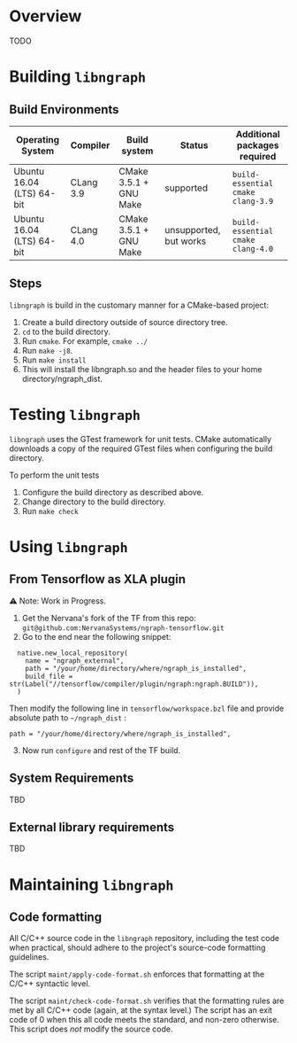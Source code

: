# Overview
TODO

# Building `libngraph`

## Build Environments

| Operating System            | Compiler  | Build system           | Status                 | Additional packages required      |
| --------------------------- | --------- | ---------------------- | ---------------------- | --------------------------------- |
| Ubuntu 16.04 (LTS) 64-bit   | CLang 3.9 | CMake 3.5.1 + GNU Make | supported              | `build-essential cmake clang-3.9` |
| Ubuntu 16.04 (LTS) 64-bit   | CLang 4.0 | CMake 3.5.1 + GNU Make | unsupported, but works | `build-essential cmake clang-4.0` |

## Steps

`libngraph` is build in the customary manner for a CMake-based project:

1. Create a build directory outside of source directory tree.
2. `cd` to the build directory.
3. Run `cmake`.  For example, `cmake ../`
4. Run `make -j8`.
5. Run `make install`
6. This will install the libngraph.so and the header files to your home directory/ngraph_dist. 

# Testing `libngraph`

`libngraph` uses the GTest framework for unit tests.   CMake automatically downloads a
copy of the required GTest files when configuring the build directory.

To perform the unit tests

1. Configure the build directory as described above.
2. Change directory to the build directory.
3. Run `make check`

# Using `libngraph`

## From Tensorflow as XLA plugin

:warning: Note: Work in Progress.

1. Get the Nervana's fork of the TF from this repo: ```git@github.com:NervanaSystems/ngraph-tensorflow.git```
2. Go to the end near the following snippet:
```
  native.new_local_repository(
    name = "ngraph_external",
    path = "/your/home/directory/where/ngraph_is_installed",
    build_file = str(Label("//tensorflow/compiler/plugin/ngraph:ngraph.BUILD")),
  )
```

Then modify the following line in `tensorflow/workspace.bzl` file and provide absolute path to `~/ngraph_dist` :
```
path = "/your/home/directory/where/ngraph_is_installed",
``` 
3. Now run `configure` and rest of the TF build.

## System Requirements
TBD

## External library requirements
TBD

# Maintaining `libngraph`

## Code formatting
All C/C++ source code in the `libngraph` repository, including the test code when practical,
should adhere to the project's source-code formatting guidelines.

The script `maint/apply-code-format.sh` enforces that formatting at the C/C++ syntactic level.

The script `maint/check-code-format.sh` verifies that the formatting rules are met by all C/C++
code (again, at the syntax level.)  The script has an exit code of 0 when this all code meets
the standard, and non-zero otherwise.  This script does _not_ modify the source code.

